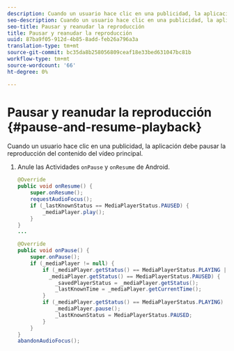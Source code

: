 ```yaml
---
description: Cuando un usuario hace clic en una publicidad, la aplicación debe pausar la reproducción del contenido del vídeo principal.
seo-description: Cuando un usuario hace clic en una publicidad, la aplicación debe pausar la reproducción del contenido del vídeo principal.
seo-title: Pausar y reanudar la reproducción
title: Pausar y reanudar la reproducción
uuid: 87ba9f05-912d-4b85-8add-feb26a796a3a
translation-type: tm+mt
source-git-commit: bc35da8b258056809ceaf18e33bed631047bc81b
workflow-type: tm+mt
source-wordcount: '66'
ht-degree: 0%

---
```



# Pausar y reanudar la reproducción {#pause-and-resume-playback}

Cuando un usuario hace clic en una publicidad, la aplicación debe pausar la reproducción del contenido del vídeo principal.

1. Anule las Actividades `onPause` y `onResume` de Android.

   ```java
   @Override 
   public void onResume() { 
       super.onResume(); 
       requestAudioFocus(); 
       if (_lastKnownStatus == MediaPlayerStatus.PAUSED) { 
           _mediaPlayer.play(); 
       } 
   } 
   ... 
   
   @Override 
   public void onPause() { 
       super.onPause(); 
       if (_mediaPlayer != null) { 
           if (_mediaPlayer.getStatus() == MediaPlayerStatus.PLAYING || 
             _mediaPlayer.getStatus() == MediaPlayerStatus.PAUSED) { 
               _savedPlayerStatus = _mediaPlayer.getStatus(); 
               _lastKnownTime = _mediaPlayer.getCurrentTime(); 
           } 
           if (_mediaPlayer.getStatus() == MediaPlayerStatus.PLAYING) { 
               _mediaPlayer.pause(); 
               _lastKnownStatus = MediaPlayerStatus.PAUSED; 
           } 
       } 
   } 
   abandonAudioFocus(); 
   ```

